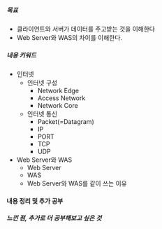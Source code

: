 ##### 목표
* 클라이언트와 서버가 데이터를 주고받는 것을 이해한다
* Web Server와 WAS의 차이를 이해한다.

##### 내용 키워드
* 인터넷
	* 인터넷 구성
		* Network Edge
		* Access Network
		* Network Core
	* 인터넷 통신
		* Packet(=Datagram)
		* IP
		* PORT
		* TCP
		* UDP
* Web Server와 WAS
	* Web Server
	* WAS
	* Web Server와 WAS를 같이 쓰는 이유

#### 내용 정리 및 추가 공부



##### 느낀 점, 추가로 더 공부해보고 싶은 것

